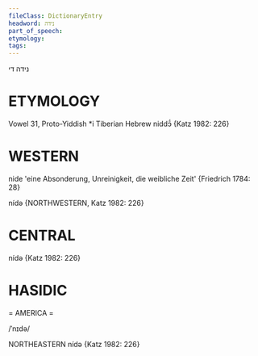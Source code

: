 ```yaml
---
fileClass: DictionaryEntry
headword: נידה
part_of_speech: 
etymology: 
tags: 
---
```

נידה
די

ETYMOLOGY
===========
Vowel 31, Proto-Yiddish *i
Tiberian Hebrew niddɔ̄́
{Katz 1982: 226}

WESTERN
========

nide 'eine Absonderung, Unreinigkeit, die weibliche Zeit' {Friedrich 1784: 28}

nídə {NORTHWESTERN, Katz 1982: 226}

CENTRAL
========

nídə {Katz 1982: 226}

HASIDIC
=======
= AMERICA = 

/ˈnɪdə/

NORTHEASTERN
nídə {Katz 1982: 226}